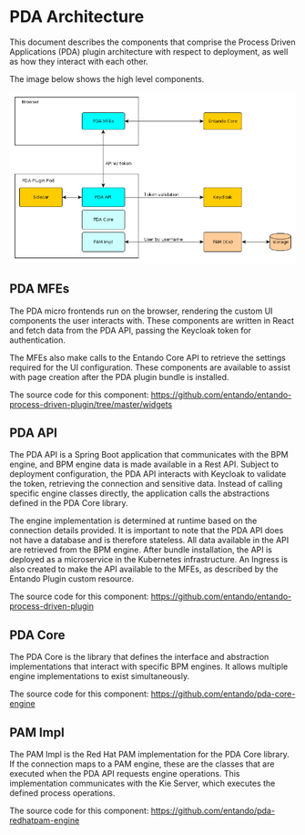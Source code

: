 # PDA Architecture

This document describes the components that comprise the Process Driven Applications (PDA) plugin architecture with respect to
deployment, as well as how they interact with each other.

The image below shows the high level components.

![PDA Architecture](./pda-images/pda-architecture.png)

## PDA MFEs

The PDA micro frontends run on the browser, rendering the custom UI
components the user interacts with. These components are written in React and fetch data from the PDA API, passing the Keycloak token for authentication.

The MFEs also make calls to the Entando Core API to retrieve the
settings required for the UI configuration. These components are available to assist with page creation after the PDA plugin bundle is installed.

The source code for this component:
<https://github.com/entando/entando-process-driven-plugin/tree/master/widgets>

## PDA API

The PDA API is a Spring Boot application that communicates with the BPM engine, and BPM engine data is made available in a Rest API. Subject to deployment configuration, the PDA API interacts with Keycloak to validate the token, retrieving the connection and sensitive data. Instead of calling specific engine classes directly, the application calls the abstractions defined in the PDA Core library. 

The engine implementation is determined at runtime based on the connection details provided. It is important to note that the PDA API does not have a database and is therefore stateless. All data available in the API are retrieved
from the BPM engine. After bundle installation, the API is deployed as a
microservice in the Kubernetes infrastructure. An Ingress is also created to
make the API available to the MFEs, as described by the Entando Plugin custom
resource.

The source code for this component:
<https://github.com/entando/entando-process-driven-plugin>

## PDA Core

The PDA Core is the library that defines the interface and abstraction implementations that interact with specific BPM engines. It allows multiple engine implementations to exist simultaneously.

The source code for this component:
<https://github.com/entando/pda-core-engine>

## PAM Impl

The PAM Impl is the Red Hat PAM implementation for the PDA Core library. If the connection maps
to a PAM engine, these are the classes that are executed when the
PDA API requests engine operations. This implementation communicates with
the Kie Server, which executes the defined process operations.

The source code for this component:
<https://github.com/entando/pda-redhatpam-engine>

